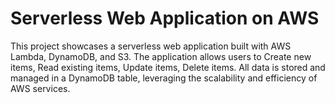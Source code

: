 # Serverless Web Application on AWS

This project showcases a serverless web application built with AWS Lambda, DynamoDB, and S3. The application allows users to Create new items, Read existing items, Update items, Delete items.
All data is stored and managed in a DynamoDB table, leveraging the scalability and efficiency of AWS services.
